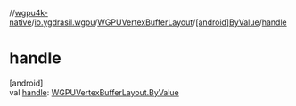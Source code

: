 //[wgpu4k-native](../../../../index.md)/[io.ygdrasil.wgpu](../../index.md)/[WGPUVertexBufferLayout](../index.md)/[[android]ByValue](index.md)/[handle](handle.md)

# handle

[android]\
val [handle](handle.md): [WGPUVertexBufferLayout.ByValue](../../../io.ygdrasil.wgpu.android/-w-g-p-u-vertex-buffer-layout/-by-value/index.md)